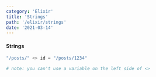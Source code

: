```yaml
---
category: 'Elixir'
title: 'Strings'
path: '/elixir/strings'
date: '2021-03-14'
---
```


#### Strings

```elixir
"/posts/" <> id = "/posts/1234"

# note: you can't use a variable on the left side of <>
```
